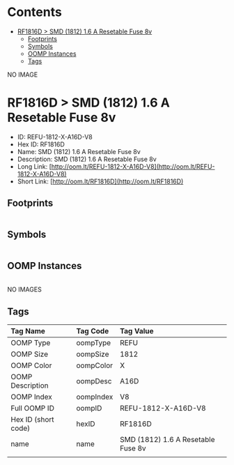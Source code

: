 



Contents
========

* [RF1816D > SMD (1812) 1.6 A Resetable Fuse 8v](#rf1816d--smd-1812-16-a-resetable-fuse-8v)
	* [Footprints](#footprints)
	* [Symbols](#symbols)
	* [OOMP Instances](#oomp-instances)
	* [Tags](#tags)
  
NO IMAGE  
# RF1816D > SMD (1812) 1.6 A Resetable Fuse 8v

- ID: REFU-1812-X-A16D-V8
- Hex ID: RF1816D
- Name: SMD (1812) 1.6 A Resetable Fuse 8v
- Description: SMD (1812) 1.6 A Resetable Fuse 8v
- Long Link: [http://oom.lt/REFU-1812-X-A16D-V8](http://oom.lt/REFU-1812-X-A16D-V8)
- Short Link: [http://oom.lt/RF1816D](http://oom.lt/RF1816D)

## Footprints
  

|||||
| :--- | :--- | :--- | :--- |

## Symbols
  

|||||
| :--- | :--- | :--- | :--- |

## OOMP Instances
  

|||||
| :--- | :--- | :--- | :--- |
  
NO IMAGES  
## Tags
  

|Tag Name|Tag Code|Tag Value|
| :--- | :--- | :--- |
|OOMP Type|oompType|REFU|
|OOMP Size|oompSize|1812|
|OOMP Color|oompColor|X|
|OOMP Description|oompDesc|A16D|
|OOMP Index|oompIndex|V8|
|Full OOMP ID|oompID|REFU-1812-X-A16D-V8|
|Hex ID (short code)|hexID|RF1816D|
|name|name|SMD (1812) 1.6 A Resetable Fuse 8v|
||||
